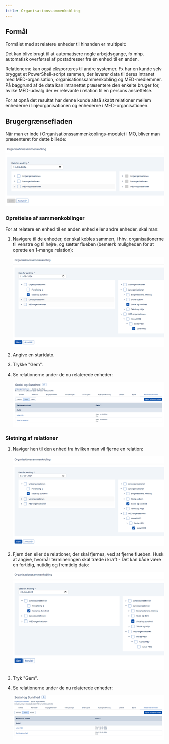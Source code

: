 ```yaml
---
title: Organisationssammenkobling
---
```


## Formål

Formålet med at relatere enheder til hinanden er multipelt:

Det kan blive brugt til at automatisere nogle arbejdsgange, fx mhp. automatisk overførsel af postadresser fra én enhed til en anden.

Relationerne kan også eksporteres til andre systemer. Fx har en kunde selv brygget et PowerShell-script sammen, der leverer data til deres intranet med MED-organisation, organisationssammenkobling og MED-medlemmer. På baggrund af de data kan intranettet præsentere den enkelte bruger for, hvilke MED-udvalg der er relevante i relation til en persons ansættelse.

For at opnå det resultat har denne kunde altså skabt relationer mellem enhederne i linjeorganisationen og enhederne i MED-organisationen.

## Brugergrænsefladen

Når man er inde i Organisationssammenkoblings-modulet i MO, bliver man præsenteret for dette billede:

![image](../graphics/orgsamforside.png)

### Oprettelse af sammenkoblinger

For at relatere en enhed til en anden enhed eller andre enheder, skal man:

1. Navigere til de enheder, der skal kobles sammen, i hhv. organisationerne til venstre og til højre, og sætter flueben (bemærk muligheden for at oprette en 1-mange relation):

    ![image](../graphics/orgsamopret.png)

2. Angive en startdato.

3. Trykke "Gem".

4. Se relationerne under de nu relaterede enheder:

    ![image](../graphics/orgsamopretresultat.png)

### Sletning af relationer

1. Naviger hen til den enhed fra hvilken man vil fjerne en relation:

    ![image](../graphics/orgsamopret.png)

2. Fjern den eller de relationer, der skal fjernes, ved at fjerne flueben. Husk at angive, hvornår termineringen skal træde i kraft - Det kan både være en fortidig, nutidig og fremtidig dato:

    ![image](../graphics/orgsamslet.png)

3. Tryk "Gem".

4. Se relationerne under de nu relaterede enheder:

    ![image](../graphics/orgsamsletresultat.png)
